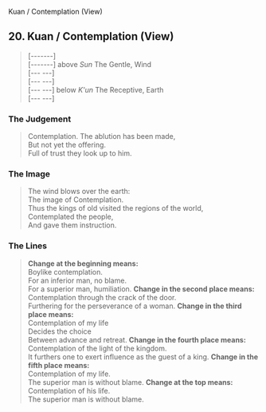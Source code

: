 Kuan / Contemplation (View)
## 20. Kuan / Contemplation (View)
> [-------]   
> [-------] above _Sun_ The Gentle, Wind  
> [--- ---]   
> [--- ---]   
> [--- ---] below _K'un_ The Receptive, Earth  
> [--- ---]
### The Judgement
> Contemplation. The ablution has been made,  
 But not yet the offering.  
 Full of trust they look up to him.
### The Image
> The wind blows over the earth:  
 The image of Contemplation.  
 Thus the kings of old visited the regions of the world,  
 Contemplated the people,  
 And gave them instruction.
### The Lines

 > **Change at the beginning means:**  
 Boylike contemplation.  
 For an inferior man, no blame.  
 For a superior man, humiliation.
 > **Change in the second place means:**  
 Contemplation through the crack of the door.  
 Furthering for the perseverance of a woman.
 > **Change in the third place means:**  
 Contemplation of my life  
 Decides the choice  
 Between advance and retreat.
 > **Change in the fourth place means:**  
 Contemplation of the light of the kingdom.  
 It furthers one to exert influence as the guest of a king.
 > **Change in the fifth place means:**  
 Contemplation of my life.  
 The superior man is without blame.
 > **Change at the top means:**  
 Contemplation of his life.  
 The superior man is without blame.



